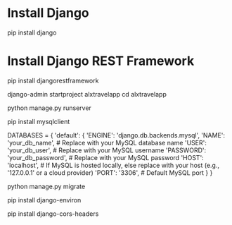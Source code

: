 # Install Django
pip install django

# Install Django REST Framework
pip install djangorestframework

django-admin startproject alxtravelapp
cd alxtravelapp

python manage.py runserver

pip install mysqlclient

DATABASES = {
    'default': {
        'ENGINE': 'django.db.backends.mysql',
        'NAME': 'your_db_name',  # Replace with your MySQL database name
        'USER': 'your_db_user',  # Replace with your MySQL username
        'PASSWORD': 'your_db_password',  # Replace with your MySQL password
        'HOST': 'localhost',  # If MySQL is hosted locally, else replace with your host (e.g., '127.0.0.1' or a cloud provider)
        'PORT': '3306',  # Default MySQL port
    }
}

python manage.py migrate

pip install django-environ

pip install django-cors-headers
